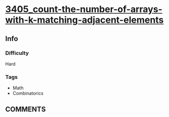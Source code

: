 # [3405_count-the-number-of-arrays-with-k-matching-adjacent-elements](https://leetcode.com/problems/count-the-number-of-arrays-with-k-matching-adjacent-elements/)

## Info

### Difficulty

Hard

### Tags

- Math
- Combinatorics

## __COMMENTS__

> 
